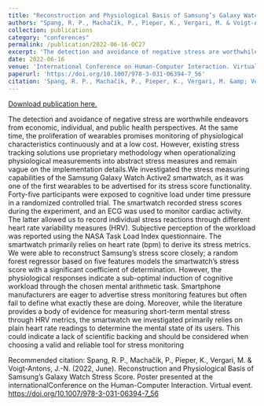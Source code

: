 ```yaml
---
title: "Reconstruction and Physiological Basis of Samsung’s Galaxy Watch Stress Score"
authors: "Spang, R. P., Machačík, P., Pieper, K., Vergari, M. & Voigt-Antons, J.-N. "
collection: publications
category: "conferences"
permalink: /publication/2022-06-16-OC27
excerpt: 'The detection and avoidance of negative stress are worthwhile endeavors from economic, individual, and public health perspectives. At the same time, the proliferation of wearables promises monitoring of physiological characteristics continuously and at a low cost. However, existing stress tracking solutions use proprietary methodology when operationalizing physiological measurements into abstract stress measures and remain vague on the implementation details.We investigated the stress measuring capabilities of the Samsung Galaxy Watch Active2 smartwatch, as it was one of the first wearables to be advertised for its stress score functionality. Forty-five participants were exposed to cognitive load under time pressure in a randomized controlled trial. The smartwatch recorded stress scores during the experiment, and an ECG was used to monitor cardiac activity. The latter allowed us to record individual stress reactions through different heart rate variability measures (HRV). Subjective perception of the workload was reported using the NASA Task Load Index questionnaire. The smartwatch primarily relies on heart rate (bpm) to derive its stress metrics. We were able to reconstruct Samsung’s stress score closely; a random forest regressor based on five features models the smartwatch’s stress score with a significant coefficient of determination. However, the physiological responses indicate a sub-optimal induction of cognitive workload through the chosen mental arithmetic task. Smartphone manufacturers are eager to advertise stress monitoring features but often fail to define what exactly these are doing. Moreover, while the literature provides a body of evidence for measuring short-term mental stress through HRV metrics, the smartwatch we investigated primarily relies on plain heart rate readings to determine the mental state of its users. This could indicate a lack of scientific backing and should be considered when choosing a valid and reliable tool for stress monitoring'
date: 2022-06-16
venue: 'International Conference on Human-Computer Interaction. Virtual event. '
paperurl: 'https://doi.org/10.1007/978-3-031-06394-7_56'
citation: 'Spang, R. P., Machačík, P., Pieper, K., Vergari, M. &amp; Voigt-Antons, J.-N. (2022, June). Reconstruction and Physiological Basis of Samsung’s Galaxy Watch Stress Score. Poster presented at the internationalConference on the Human-Computer Interaction. Virtual event. https://doi.org/10.1007/978-3-031-06394-7_56'
---
```


<a href='https://doi.org/10.1007/978-3-031-06394-7_56'>Download publication here.</a>

The detection and avoidance of negative stress are worthwhile endeavors from economic, individual, and public health perspectives. At the same time, the proliferation of wearables promises monitoring of physiological characteristics continuously and at a low cost. However, existing stress tracking solutions use proprietary methodology when operationalizing physiological measurements into abstract stress measures and remain vague on the implementation details.We investigated the stress measuring capabilities of the Samsung Galaxy Watch Active2 smartwatch, as it was one of the first wearables to be advertised for its stress score functionality. Forty-five participants were exposed to cognitive load under time pressure in a randomized controlled trial. The smartwatch recorded stress scores during the experiment, and an ECG was used to monitor cardiac activity. The latter allowed us to record individual stress reactions through different heart rate variability measures (HRV). Subjective perception of the workload was reported using the NASA Task Load Index questionnaire. The smartwatch primarily relies on heart rate (bpm) to derive its stress metrics. We were able to reconstruct Samsung’s stress score closely; a random forest regressor based on five features models the smartwatch’s stress score with a significant coefficient of determination. However, the physiological responses indicate a sub-optimal induction of cognitive workload through the chosen mental arithmetic task. Smartphone manufacturers are eager to advertise stress monitoring features but often fail to define what exactly these are doing. Moreover, while the literature provides a body of evidence for measuring short-term mental stress through HRV metrics, the smartwatch we investigated primarily relies on plain heart rate readings to determine the mental state of its users. This could indicate a lack of scientific backing and should be considered when choosing a valid and reliable tool for stress monitoring

Recommended citation: Spang, R. P., Machačík, P., Pieper, K., Vergari, M. & Voigt-Antons, J.-N. (2022, June). Reconstruction and Physiological Basis of Samsung’s Galaxy Watch Stress Score. Poster presented at the internationalConference on the Human-Computer Interaction. Virtual event. https://doi.org/10.1007/978-3-031-06394-7_56